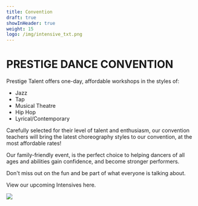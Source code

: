 ```yaml
---
title: Convention
draft: true
showInHeader: true
weight: 15
logo: /img/intensive_txt.png
---
```

# PRESTIGE DANCE CONVENTION

Prestige Talent offers one-day, affordable workshops in the styles of:

* Jazz
* Tap
* Musical Theatre
* Hip Hop
* Lyrical/Contemporary

Carefully selected for their level of talent and enthusiasm, our convention teachers will bring the latest choreography styles to our convention, at the most affordable rates! 

Our family-friendly event, is the perfect choice to helping dancers of all ages and abilities gain confidence, and become stronger performers. 

Don't miss out on the fun and be part of what everyone is talking about. 

View our upcoming Intensives here.

![](img/copy-of-feed-the-homeless-flyer-made-with-postermywall-2.jpg)